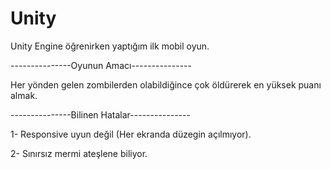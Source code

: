 # Unity
Unity Engine öğrenirken yaptığım ilk mobil oyun.

---------------Oyunun Amacı---------------

Her yönden gelen zombilerden olabildiğince çok öldürerek
en yüksek puanı almak.

---------------Bilinen Hatalar---------------

1- Responsive uyun değil (Her ekranda düzegin açılmıyor).

2- Sınırsız mermi ateşlene biliyor.
